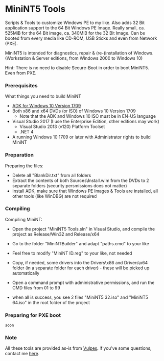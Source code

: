 # MiniNT5 Tools

Scripts & Tools to customize Windows PE to my like. Also adds 32 Bit application support to the 64 Bit Windows PE Image.
Really small, ca. 525MiB for the 64 Bit image, ca. 340MiB for the 32 Bit Image.
Can be booted from every media like CD-ROM, USB Sticks and even from Network (PXE).

MiniNT5 is intended for diagnostics, repair & (re-)installation of Windows. (Workstation & Server editions, from Windows 2000 to Windows 10)

Hint: There is no need to disable Secure-Boot in order to boot MiniNT5. Even from PXE.

### Prerequisites

What things you need to build MiniNT

* [ADK for Windows 10 Version 1709](https://go.microsoft.com/fwlink/p/?linkid=859206)
* Both x86 and x64 DVDs (or ISO) of Windows 10 Version 1709
	* Note that the ADK and Windows 10 ISO must be in EN-US language
* Visual Studio 2017 (I use the Enterprise Edition, other editions may work)
	* Visual Studio 2013 (v120) Platform Toolset
	* .NET 4
* A running Windows 10 1709 or later with Administrator rights to build MiniNT

### Preparation

Preparing the files:

* Delete all "BlankDir.txt" from all folders
* Extract the contents of both Sources\Install.wim from the DVDs to 2 separate folders (security persmissions does not matter)
* Install ADK, make sure that Windows PE Images & Tools are installed, all other tools (like WinDBG) are not required

### Compiling

Compiling MiniNT:

* Open the project "MiniNT5 Tools.sln" in Visual Studio, and compile the project as Release/Win32 and Release/x64
* Go to the folder "MiniNTBuilder" and adapt "paths.cmd" to your like
* Feel free to modify "MiniNT ID.reg" to your like, not needed
* Copy, if needed, some drivers into the Drivers\x86 and Drivers\x64 folder (in a separate folder for each driver) - these will be picked up automatically
* Open a command prompt with administrative permissions, and run the CMD files from 01 to 99

* when all is success, you see 2 files "MiniNT5 32.iso" and "MiniNT5 64.iso" in the root folder of the project

### Preparing for PXE boot

```
soon
```

### Note

All these tools are provided as-is from [Vulpes](https://vulpes.lu).
If you've some questions, contact me [here](https://go.vulpes.lu/contact).


